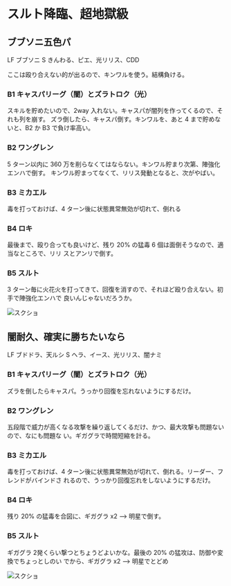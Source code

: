 # スルト降臨、超地獄級 

## ブブソニ五色パ

LF ブブソニ
S  きんわる、ピエ、光リリス、CDD

ここは殴り合えない的が出るので、キンワルを使う。結構負ける。

### B1 キャスパリーグ（闇）とズラトロク（光）

スキルを貯めたいので、2way 入れない。キャスパが闇列を作ってくるので、それも列を崩す。
ズラ倒したら、キャスパ倒す。キンワルを、あと 4 まで貯めないと、B2 か B3 で負け率高い。

### B2 ワングレン

5 ターン以内に 360 万を削らなくてはならない。キンワル貯まり次第、陣強化エンハで倒す。
キンワル貯まってなくて、リリス発動となると、次がやばい。

### B3 ミカエル

毒を打っておけば、4 ターン後に状態異常無効が切れて、倒れる

### B4 ロキ

最後まで、殴り合っても良いけど、残り 20% の猛毒 6 個は面倒そうなので、適当なところで、リリ
スとアンリで倒す。

### B5 スルト

3 ターン毎に火花火を打ってきて、回復を消すので、それほど殴り合えない。初手で陣強化エンハで
良いんじゃないだろうか。

![スクショ](http://i.imgur.com/Kdj9icGl.jpg )

## 闇耐久、確実に勝ちたいなら

LF ブドドラ、天ルシ
S  ヘラ、イース、光リリス、闇ナミ

### B1 キャスパリーグ（闇）とズラトロク（光）

ズラを倒したらキャスパ。うっかり回復を忘れないようにするだけ。

### B2 ワングレン

五段階で威力が高くなる攻撃を繰り返してくるだけ、かつ、最大攻撃も問題ないので、なにも問題な
い。ギガグラで時間短縮を計る。

### B3 ミカエル

毒を打っておけば、4 ターン後に状態異常無効が切れて、倒れる。リーダー、フレンドがバインドさ
れるので、うっかり回復忘れをしないようにするだけ。

### B4 ロキ

残り 20% の猛毒を合図に、ギガグラ x2 --> 明星で倒す。

### B5 スルト

ギガグラ 2発くらい撃つとちょうどよいかな。最後の 20% の猛攻は、防御や変換でちょっとしのい
でから、ギガグラ x2 --> 明星でとどめ

![スクショ](http://i.imgur.com/7pjZkXAl.jpg )

<!-- vim: set tw=90 filetype=markdown : -->

